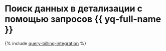 # Поиск данных в детализации с помощью запросов {{ yq-full-name }}

{% include [query-billing-integration](../../query/_includes/billing.md) %}
